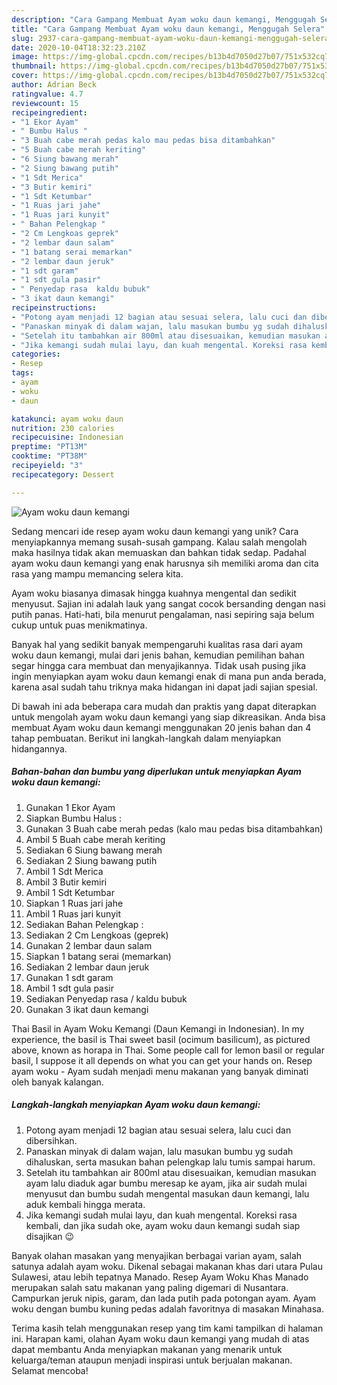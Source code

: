 ```yaml
---
description: "Cara Gampang Membuat Ayam woku daun kemangi, Menggugah Selera"
title: "Cara Gampang Membuat Ayam woku daun kemangi, Menggugah Selera"
slug: 2937-cara-gampang-membuat-ayam-woku-daun-kemangi-menggugah-selera
date: 2020-10-04T18:32:23.210Z
image: https://img-global.cpcdn.com/recipes/b13b4d7050d27b07/751x532cq70/ayam-woku-daun-kemangi-foto-resep-utama.jpg
thumbnail: https://img-global.cpcdn.com/recipes/b13b4d7050d27b07/751x532cq70/ayam-woku-daun-kemangi-foto-resep-utama.jpg
cover: https://img-global.cpcdn.com/recipes/b13b4d7050d27b07/751x532cq70/ayam-woku-daun-kemangi-foto-resep-utama.jpg
author: Adrian Beck
ratingvalue: 4.7
reviewcount: 15
recipeingredient:
- "1 Ekor Ayam"
- " Bumbu Halus "
- "3 Buah cabe merah pedas kalo mau pedas bisa ditambahkan"
- "5 Buah cabe merah keriting"
- "6 Siung bawang merah"
- "2 Siung bawang putih"
- "1 Sdt Merica"
- "3 Butir kemiri"
- "1 Sdt Ketumbar"
- "1 Ruas jari jahe"
- "1 Ruas jari kunyit"
- " Bahan Pelengkap "
- "2 Cm Lengkoas geprek"
- "2 lembar daun salam"
- "1 batang serai memarkan"
- "2 lembar daun jeruk"
- "1 sdt garam"
- "1 sdt gula pasir"
- " Penyedap rasa  kaldu bubuk"
- "3 ikat daun kemangi"
recipeinstructions:
- "Potong ayam menjadi 12 bagian atau sesuai selera, lalu cuci dan dibersihkan."
- "Panaskan minyak di dalam wajan, lalu masukan bumbu yg sudah dihaluskan, serta masukan bahan pelengkap lalu tumis sampai harum."
- "Setelah itu tambahkan air 800ml atau disesuaikan, kemudian masukan ayam lalu diaduk agar bumbu meresap ke ayam, jika air sudah mulai menyusut dan bumbu sudah mengental masukan daun kemangi, lalu aduk kembali hingga merata."
- "Jika kemangi sudah mulai layu, dan kuah mengental. Koreksi rasa kembali, dan jika sudah oke, ayam woku daun kemangi sudah siap disajikan 😉"
categories:
- Resep
tags:
- ayam
- woku
- daun

katakunci: ayam woku daun 
nutrition: 230 calories
recipecuisine: Indonesian
preptime: "PT13M"
cooktime: "PT38M"
recipeyield: "3"
recipecategory: Dessert

---
```



![Ayam woku daun kemangi](https://img-global.cpcdn.com/recipes/b13b4d7050d27b07/751x532cq70/ayam-woku-daun-kemangi-foto-resep-utama.jpg)

Sedang mencari ide resep ayam woku daun kemangi yang unik? Cara menyiapkannya memang susah-susah gampang. Kalau salah mengolah maka hasilnya tidak akan memuaskan dan bahkan tidak sedap. Padahal ayam woku daun kemangi yang enak harusnya sih memiliki aroma dan cita rasa yang mampu memancing selera kita.

Ayam woku biasanya dimasak hingga kuahnya mengental dan sedikit menyusut. Sajian ini adalah lauk yang sangat cocok bersanding dengan nasi putih panas. Hati-hati, bila menurut pengalaman, nasi sepiring saja belum cukup untuk puas menikmatinya.

Banyak hal yang sedikit banyak mempengaruhi kualitas rasa dari ayam woku daun kemangi, mulai dari jenis bahan, kemudian pemilihan bahan segar hingga cara membuat dan menyajikannya. Tidak usah pusing jika ingin menyiapkan ayam woku daun kemangi enak di mana pun anda berada, karena asal sudah tahu triknya maka hidangan ini dapat jadi sajian spesial.


Di bawah ini ada beberapa cara mudah dan praktis yang dapat diterapkan untuk mengolah ayam woku daun kemangi yang siap dikreasikan. Anda bisa membuat Ayam woku daun kemangi menggunakan 20 jenis bahan dan 4 tahap pembuatan. Berikut ini langkah-langkah dalam menyiapkan hidangannya.

<!--inarticleads1-->

##### Bahan-bahan dan bumbu yang diperlukan untuk menyiapkan Ayam woku daun kemangi:

1. Gunakan 1 Ekor Ayam
1. Siapkan  Bumbu Halus :
1. Gunakan 3 Buah cabe merah pedas (kalo mau pedas bisa ditambahkan)
1. Ambil 5 Buah cabe merah keriting
1. Sediakan 6 Siung bawang merah
1. Sediakan 2 Siung bawang putih
1. Ambil 1 Sdt Merica
1. Ambil 3 Butir kemiri
1. Ambil 1 Sdt Ketumbar
1. Siapkan 1 Ruas jari jahe
1. Ambil 1 Ruas jari kunyit
1. Sediakan  Bahan Pelengkap :
1. Sediakan 2 Cm Lengkoas (geprek)
1. Gunakan 2 lembar daun salam
1. Siapkan 1 batang serai (memarkan)
1. Sediakan 2 lembar daun jeruk
1. Gunakan 1 sdt garam
1. Ambil 1 sdt gula pasir
1. Sediakan  Penyedap rasa / kaldu bubuk
1. Gunakan 3 ikat daun kemangi


Thai Basil in Ayam Woku Kemangi (Daun Kemangi in Indonesian). In my experience, the basil is Thai sweet basil (ocimum basilicum), as pictured above, known as horapa in Thai. Some people call for lemon basil or regular basil, I suppose it all depends on what you can get your hands on. Resep ayam woku - Ayam sudah menjadi menu makanan yang banyak diminati oleh banyak kalangan. 

<!--inarticleads2-->

##### Langkah-langkah menyiapkan Ayam woku daun kemangi:

1. Potong ayam menjadi 12 bagian atau sesuai selera, lalu cuci dan dibersihkan.
1. Panaskan minyak di dalam wajan, lalu masukan bumbu yg sudah dihaluskan, serta masukan bahan pelengkap lalu tumis sampai harum.
1. Setelah itu tambahkan air 800ml atau disesuaikan, kemudian masukan ayam lalu diaduk agar bumbu meresap ke ayam, jika air sudah mulai menyusut dan bumbu sudah mengental masukan daun kemangi, lalu aduk kembali hingga merata.
1. Jika kemangi sudah mulai layu, dan kuah mengental. Koreksi rasa kembali, dan jika sudah oke, ayam woku daun kemangi sudah siap disajikan 😉


Banyak olahan masakan yang menyajikan berbagai varian ayam, salah satunya adalah ayam woku. Dikenal sebagai makanan khas dari utara Pulau Sulawesi, atau lebih tepatnya Manado. Resep Ayam Woku Khas Manado merupakan salah satu makanan yang paling digemari di Nusantara. Campurkan jeruk nipis, garam, dan lada putih pada potongan ayam. Ayam woku dengan bumbu kuning pedas adalah favoritnya di masakan Minahasa. 

Terima kasih telah menggunakan resep yang tim kami tampilkan di halaman ini. Harapan kami, olahan Ayam woku daun kemangi yang mudah di atas dapat membantu Anda menyiapkan makanan yang menarik untuk keluarga/teman ataupun menjadi inspirasi untuk berjualan makanan. Selamat mencoba!
